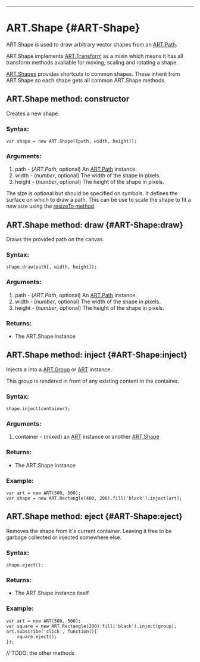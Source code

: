 ------

ART.Shape {#ART-Shape}
======================

ART.Shape is used to draw arbitrary vector shapes from an [ART.Path][].

ART.Shape implements [ART.Transform][] as a mixin which means it has all transform
methods available for moving, scaling and rotating a shape.

[ART.Shapes][] provides shortcuts to common shapes. These inherit from
ART.Shape so each shape gets all common ART.Shape methods.

ART.Shape method: constructor
-----------------------------

Creates a new shape.

### Syntax:

	var shape = new ART.Shape([path, width, height]);

### Arguments:

1. path - (*ART.Path*, optional) An [ART.Path][] instance.
2. width - (*number*, optional) The width of the shape in pixels.
3. height - (*number*, optional) The height of the shape in pixels.

The size is optional but should be specified on symbols. It defines
the surface on which to draw a path. This can be use to scale the
shape to fit a new size using the [resizeTo method](ART.Transform#ART-Transform:resizeTo).

ART.Shape method: draw {#ART-Shape:draw}
----------------------------------------

Draws the provided path on the canvas.

### Syntax:

	shape.draw(path[, width, height]);

### Arguments:

1. path - (*ART.Path*, optional) An [ART.Path][] instance.
2. width - (*number*, optional) The width of the shape in pixels.
3. height - (*number*, optional) The height of the shape in pixels.

### Returns:

* The ART.Shape instance

ART.Shape method: inject {#ART-Shape:inject}
--------------------------------------------

Injects a into a [ART.Group][] or [ART][] instance.

This group is rendered in front of any existing content in the container.

### Syntax:

	shape.inject(container);

### Arguments:

1. container - (*mixed*) an [ART][] instance or another [ART.Shape][]

### Returns:

* The ART.Shape instance

### Example:

	var art = new ART(500, 500);
	var shape = new ART.Rectangle(400, 200).fill('black').inject(art);


ART.Shape method: eject {#ART-Shape:eject}
------------------------------------------

Removes the shape from it's current container. Leaving it free to be garbage collected
or injected somewhere else.

### Syntax:

	shape.eject();

### Returns:

* The ART.Shape instance itself

### Example:

	var art = new ART(500, 500);
	var square = new ART.Rectangle(200).fill('black').inject(group);
	art.subscribe('click', function(){
		square.eject();
	});



// TODO: the other methods

[ART]: ../ART/ART
[ART.Path]: ../ART/ART.Path
[ART.Transform]: ../ART/ART.Transform
[ART.Group]: ../ART/ART.Group
[ART.Shape]: ../ART/ART.Shape
[ART.Shapes]: ../Shapes/ART.Shapes
